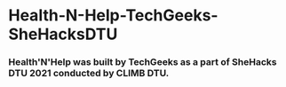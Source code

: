 # Health-N-Help-TechGeeks-SheHacksDTU

### Health'N'Help was built by TechGeeks as a part of SheHacks DTU 2021 conducted by CLIMB DTU.
